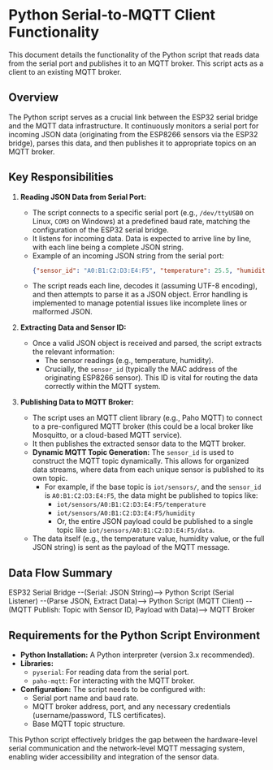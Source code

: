 # Python Serial-to-MQTT Client Functionality

This document details the functionality of the Python script that reads data from the serial port and publishes it to an MQTT broker. This script acts as a client to an existing MQTT broker.

## Overview

The Python script serves as a crucial link between the ESP32 serial bridge and the MQTT data infrastructure. It continuously monitors a serial port for incoming JSON data (originating from the ESP8266 sensors via the ESP32 bridge), parses this data, and then publishes it to appropriate topics on an MQTT broker.

## Key Responsibilities

1.  **Reading JSON Data from Serial Port:**
    *   The script connects to a specific serial port (e.g., `/dev/ttyUSB0` on Linux, `COM3` on Windows) at a predefined baud rate, matching the configuration of the ESP32 serial bridge.
    *   It listens for incoming data. Data is expected to arrive line by line, with each line being a complete JSON string.
    *   Example of an incoming JSON string from the serial port:
        ```json
        {"sensor_id": "A0:B1:C2:D3:E4:F5", "temperature": 25.5, "humidity": 45.2}
        ```
    *   The script reads each line, decodes it (assuming UTF-8 encoding), and then attempts to parse it as a JSON object. Error handling is implemented to manage potential issues like incomplete lines or malformed JSON.

2.  **Extracting Data and Sensor ID:**
    *   Once a valid JSON object is received and parsed, the script extracts the relevant information:
        *   The sensor readings (e.g., temperature, humidity).
        *   Crucially, the `sensor_id` (typically the MAC address of the originating ESP8266 sensor). This ID is vital for routing the data correctly within the MQTT system.

3.  **Publishing Data to MQTT Broker:**
    *   The script uses an MQTT client library (e.g., Paho MQTT) to connect to a pre-configured MQTT broker (this could be a local broker like Mosquitto, or a cloud-based MQTT service).
    *   It then publishes the extracted sensor data to the MQTT broker.
    *   **Dynamic MQTT Topic Generation:** The `sensor_id` is used to construct the MQTT topic dynamically. This allows for organized data streams, where data from each unique sensor is published to its own topic.
        *   For example, if the base topic is `iot/sensors/`, and the `sensor_id` is `A0:B1:C2:D3:E4:F5`, the data might be published to topics like:
            *   `iot/sensors/A0:B1:C2:D3:E4:F5/temperature`
            *   `iot/sensors/A0:B1:C2:D3:E4:F5/humidity`
            *   Or, the entire JSON payload could be published to a single topic like `iot/sensors/A0:B1:C2:D3:E4:F5/data`.
    *   The data itself (e.g., the temperature value, humidity value, or the full JSON string) is sent as the payload of the MQTT message.

## Data Flow Summary

ESP32 Serial Bridge --(Serial: JSON String)--> Python Script (Serial Listener) --(Parse JSON, Extract Data)--> Python Script (MQTT Client) --(MQTT Publish: Topic with Sensor ID, Payload with Data)--> MQTT Broker

## Requirements for the Python Script Environment

*   **Python Installation:** A Python interpreter (version 3.x recommended).
*   **Libraries:**
    *   `pyserial`: For reading data from the serial port.
    *   `paho-mqtt`: For interacting with the MQTT broker.
*   **Configuration:** The script needs to be configured with:
    *   Serial port name and baud rate.
    *   MQTT broker address, port, and any necessary credentials (username/password, TLS certificates).
    *   Base MQTT topic structure.

This Python script effectively bridges the gap between the hardware-level serial communication and the network-level MQTT messaging system, enabling wider accessibility and integration of the sensor data.
